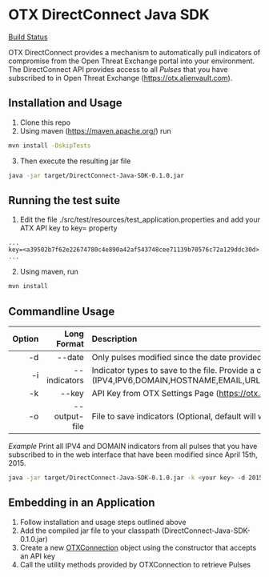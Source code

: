 # OTX DirectConnect Java SDK

[Build Status](https://travis-ci.org/AlienVault-OTX/OTX-Java-SDK.svg?branch=master) 

OTX DirectConnect provides a mechanism to automatically pull indicators of compromise from the Open Threat Exchange portal into your environment.  The DirectConnect API provides access to all _Pulses_ that you have subscribed to in Open Threat Exchange (https://otx.alienvault.com). 

## Installation and Usage
1. Clone this repo
2. Using maven (https://maven.apache.org/) run
``` bash
mvn install -DskipTests
```
3. Then execute the resulting jar file
``` bash
java -jar target/DirectConnect-Java-SDK-0.1.0.jar
```

## Running the test suite
1. Edit the file ./src/test/resources/test\_application.properties and add your ATX API key to key= property
```
...
key=<a39502b7f62e22674780c4e890a42af543748cee71139b70576c72a129ddc30d>
...
```
2. Using maven, run
``` bash
mvn install
```

## Commandline Usage
| Option | Long Format | Description |
| ------:|  ------:| :------|
|  -d  | --date <arg> | Only pulses modified since the date provided will be downloaded |
|  -i  | --indicators <arg> | Indicator types to save to the file. Provide a comma separated string of indicators (IPV4,IPV6,DOMAIN,HOSTNAME,EMAIL,URL,URI,MD5,SHA1,SHA256,PEHASH,IMPHASH,CIDR,PATH,MUTEX,CVE) |
|  -k  | --key <arg> | API Key from OTX Settings Page (https://otx.alienvault.com/settings/). |
|  -o  | --output-file <arg> | File to save indicators (Optional, default will write to console) |


_Example_
Print all IPV4 and DOMAIN indicators from all pulses that you have subscribed to in the web interface that have been modified since April 15th, 2015.
 ``` bash
 java -jar target/DirectConnect-Java-SDK-0.1.0.jar -k <your key> -d 2015-04-15 -i IPV4,DOMAIN
 ```

## Embedding in an Application

1. Follow installation and usage steps outlined above
2. Add the compiled jar file to your classpath (DirectConnect-Java-SDK-0.1.0.jar)
3. Create a new [OTXConnection](AlienVault-Labs/OTX-Java-SDK/blob/master/src/main/java/com/alienvault/otx/connect/OTXConnection.java) object using the constructor that accepts an API key
4. Call the utility methods provided by OTXConnection to retrieve Pulses
